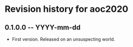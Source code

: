 # Revision history for aoc2020

## 0.1.0.0 -- YYYY-mm-dd

* First version. Released on an unsuspecting world.
